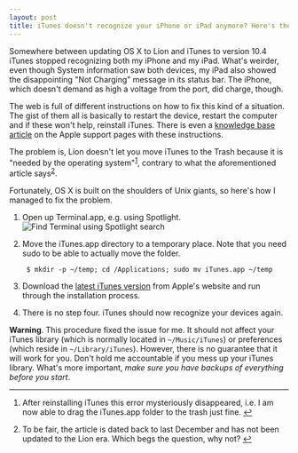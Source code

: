 ```yaml
---
layout: post
title: iTunes doesn't recognize your iPhone or iPad anymore? Here's the fix.
---
```

Somewhere between updating OS X to Lion and iTunes to version 10.4 iTunes stopped recognizing both my iPhone and my iPad. What's weirder, even though System information saw both devices, my iPad also showed the disappointing "Not Charging" message in its status bar. The iPhone, which doesn't demand as high a voltage from the port, did charge, though.

The web is full of different instructions on how to fix this kind of a situation. The gist of them all is basically to restart the device, restart the computer and if these won't help, reinstall iTunes. There is even a [knowledge base article](http://support.apple.com/kb/ht1747) on the Apple support pages with these instructions.

The problem is, Lion doesn't let you move iTunes to the Trash because it is "needed by the operating system"<sup id="fnl_201108180101">[1](#fn_201108180101)</sup>, contrary to what the aforementioned article says<sup id="fnl_201108180102">[2](#fn_201108180102)</sup>.

Fortunately, OS X is built on the shoulders of Unix giants, so here's how I managed to fix the problem.

1. Open up Terminal.app, e.g. using Spotlight.
![Find Terminal using Spotlight search](https://img.skitch.com/20110818-826b9ngu72e4cauhp1m61ape24.jpg)
2. Move the iTunes.app directory to a temporary place. Note that you need sudo to be able to actually move the folder.
        
        $ mkdir -p ~/temp; cd /Applications; sudo mv iTunes.app ~/temp
3. Download the [latest iTunes version](http://www.apple.com/itunes/download/) from Apple's website and run through the installation process.
4. There is no step four. iTunes should now recognize your devices again.

**Warning**. This procedure fixed the issue for me. It should not affect your iTunes library (which is normally located in `~/Music/iTunes`) or preferences (which reside in `~/Library/iTunes`). However, there is no guarantee that it will work for you. Don't hold me accountable if you mess up your iTunes library. What's more important, *make sure you have backups of everything before you start*.

<div class="footnotes">
<hr />
<ol>
<li id="fn_201108180101">
<p>After reinstalling iTunes this error mysteriously disappeared, i.e. I am now able to drag the iTunes.app folder to the trash just fine.&nbsp;<a href="#fnl_201108180101">&#8617;</a></p>
</li>
<li id="fn_201108180102">
<p>To be fair, the article is dated back to last December and has not been updated to the Lion era. Which begs the question, why not?&nbsp;<a href="#fnl_201108180102">&#8617;</a></p>
</li>
</ol>
</div>
